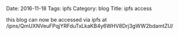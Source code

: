 Date: 2016-11-18
Tags: ipfs
Category: blog
Title: ipfs access

this blog can now be accessed via ipfs at /ipns/QmUXNVeuFPqjYRFduTxLkaKB4y6WHV8Drj3gWW2bdamtZU/
